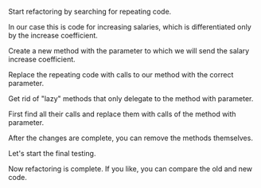 Start refactoring by searching for repeating code.

In our case this is code for increasing salaries, which is differentiated only by the increase coefficient.

Create a new method with the parameter to which we will send the salary increase coefficient.

Replace the repeating code with calls to our method with the correct parameter.

Get rid of "lazy" methods that only delegate to the method with parameter.

First find all their calls and replace them with calls of the method with parameter.

After the changes are complete, you can remove the methods themselves.

Let's start the final testing.

Now refactoring is complete. If you like, you can compare the old and new code.
